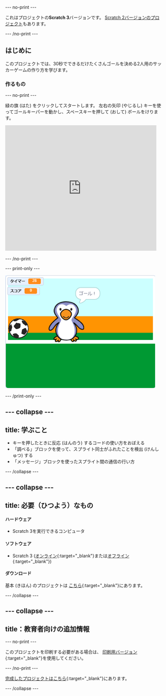 --- no-print ---

これはプロジェクトの**Scratch 3**バージョンです。 [Scratch 2バージョンのプロジェクト](https://projects.raspberrypi.org/ja-JP/projects/beat-the-goalie-scratch2)もあります。

--- /no-print ---

## はじめに

このプロジェクトでは、30秒でできるだけたくさんゴールを決める2人用のサッカーゲームの作り方を学びます。

### 作るもの

--- no-print ---

緑の旗 (はた) をクリックしてスタートします。 左右の矢印 (やじるし) キーを使ってゴールキーパーを動かし、<kbd>スペースキー</kbd>を押して (おして) ボールをけります。

<div class="scratch-preview">
  <iframe allowtransparency="true" width="485" height="402" src="https://scratch.mit.edu/projects/embed/410608702/?autostart=false" frameborder="0" scrolling="no"></iframe>
</div>

--- /no-print ---

--- print-only ---

![ゲームのスクリーンショット](images/goalie-final.png)

--- /print-only ---

--- collapse ---
---
title: 学ぶこと
---

- キーを押したときに反応 (はんのう) するコードの使い方をおぼえる
- 「調べる」ブロックを使って、スプライト同士がふれたことを検出 (けんしゅつ) する
- 「メッセージ」ブロックを使ったスプライト間の通信の行い方

--- /collapse ---

--- collapse ---
---
title: 必要（ひつよう）なもの
---

#### ハードウェア

+ Scratch 3を実行できるコンピュータ

#### ソフトウェア

+ Scratch 3 ([オンライン](http://rpf.io/scratchon){:target="_blank"}または[オフライン](http://rpf.io/scratchoff){:target="_blank"})

#### ダウンロード

基本 (きほん) のプロジェクトは [こちら](http://rpf.io/p/ja-JP/beat-the-goalie-go){:target="_blank"}にあります。

--- /collapse ---

--- collapse ---
---
title：教育者向けの追加情報
---

--- no-print ---

このプロジェクトを印刷する必要がある場合は、 [印刷用バージョン](https://projects.raspberrypi.org/ja-JP/projects/beat-the-goalie/print){:target="_blank"}を使用してください。

--- /no-print ---

[完成したプロジェクトはこちら](http://rpf.io/p/ja-JP/beat-the-goalie-get){:target="_blank"}にあります。

--- /collapse ---
